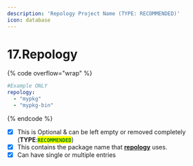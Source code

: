```yaml
---
description: 'Repology Project Name (TYPE: RECOMMENDED)'
icon: database
---
```


# 17.Repology

{% code overflow="wrap" %}
```yaml
#Example ONLY
repology:
  - "mypkg"
  - "mypkg-bin"
```
{% endcode %}

* [x] This is Optional & can be left empty or removed completely (**TYPE**:<mark style="color:green;">**`RECOMMENDED`**</mark>)
* [x] This contains the package name that [**repology**](https://repology.org/projects/) uses.
* [x] Can have single or multiple entries
